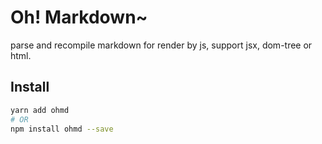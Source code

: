 # Oh! Markdown~
parse and recompile markdown for render by js, support jsx, dom-tree or html.

## Install
```bash
yarn add ohmd
# OR
npm install ohmd --save
```
